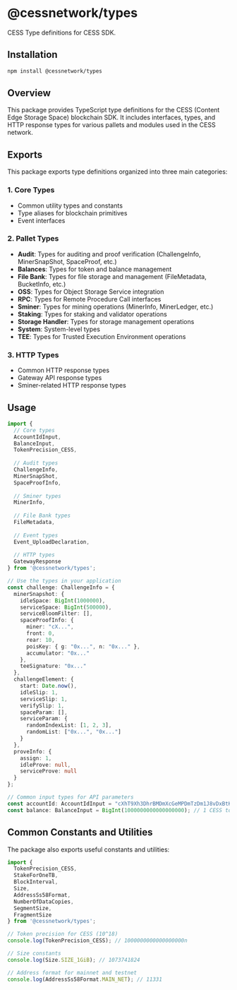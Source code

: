 # @cessnetwork/types

CESS Type definitions for CESS SDK.

## Installation

```bash
npm install @cessnetwork/types
```

## Overview

This package provides TypeScript type definitions for the CESS (Content Edge Storage Space) blockchain SDK. It includes interfaces, types, and HTTP response types for various pallets and modules used in the CESS network.

## Exports

This package exports type definitions organized into three main categories:

### 1. Core Types
- Common utility types and constants
- Type aliases for blockchain primitives
- Event interfaces

### 2. Pallet Types
- **Audit**: Types for auditing and proof verification (ChallengeInfo, MinerSnapShot, SpaceProof, etc.)
- **Balances**: Types for token and balance management
- **File Bank**: Types for file storage and management (FileMetadata, BucketInfo, etc.)
- **OSS**: Types for Object Storage Service integration
- **RPC**: Types for Remote Procedure Call interfaces
- **Sminer**: Types for mining operations (MinerInfo, MinerLedger, etc.)
- **Staking**: Types for staking and validator operations
- **Storage Handler**: Types for storage management operations
- **System**: System-level types
- **TEE**: Types for Trusted Execution Environment operations

### 3. HTTP Types
- Common HTTP response types
- Gateway API response types
- Sminer-related HTTP response types

## Usage

```typescript
import { 
  // Core types
  AccountIdInput, 
  BalanceInput,
  TokenPrecision_CESS,
  
  // Audit types
  ChallengeInfo, 
  MinerSnapShot,
  SpaceProofInfo,
  
  // Sminer types
  MinerInfo,
  
  // File Bank types
  FileMetadata,
  
  // Event types
  Event_UploadDeclaration,
  
  // HTTP types
  GatewayResponse
} from '@cessnetwork/types';

// Use the types in your application
const challenge: ChallengeInfo = {
  minerSnapshot: {
    idleSpace: BigInt(1000000),
    serviceSpace: BigInt(500000),
    serviceBloomFilter: [],
    spaceProofInfo: {
      miner: "cX...",
      front: 0,
      rear: 10,
      poisKey: { g: "0x...", n: "0x..." },
      accumulator: "0x..."
    },
    teeSignature: "0x..."
  },
  challengeElement: {
    start: Date.now(),
    idleSlip: 1,
    serviceSlip: 1,
    verifySlip: 1,
    spaceParam: [],
    serviceParam: {
      randomIndexList: [1, 2, 3],
      randomList: ["0x...", "0x..."]
    }
  },
  proveInfo: {
    assign: 1,
    idleProve: null,
    serviceProve: null
  }
};

// Common input types for API parameters
const accountId: AccountIdInput = "cXhT9Xh3DhrBMDmXcGeMPDmTzDm1J8vDxBtKvogV33pShnWS";
const balance: BalanceInput = BigInt(1000000000000000000); // 1 CESS token
```

## Common Constants and Utilities

The package also exports useful constants and utilities:

```typescript
import { 
  TokenPrecision_CESS, 
  StakeForOneTB, 
  BlockInterval, 
  Size, 
  AddressSs58Format,
  NumberOfDataCopies,
  SegmentSize,
  FragmentSize
} from '@cessnetwork/types';

// Token precision for CESS (10^18)
console.log(TokenPrecision_CESS); // 1000000000000000000n

// Size constants
console.log(Size.SIZE_1GiB); // 1073741824

// Address format for mainnet and testnet
console.log(AddressSs58Format.MAIN_NET); // 11331
```